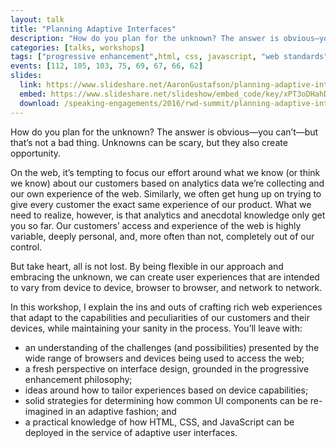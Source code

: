 ```yaml
---
layout: talk
title: "Planning Adaptive Interfaces"
description: "How do you plan for the unknown? The answer is obvious—you can’t—but that’s not a bad thing. Unknowns can be scary, but they also create opportunity."
categories: [talks, workshops]
tags: ["progressive enhancement",html, css, javascript, "web standards"]
events: [112, 105, 103, 75, 69, 67, 66, 62]
slides:
  link: https://www.slideshare.net/AaronGustafson/planning-adaptive-interfaces-rwd-summit-2016
  embed: https://www.slideshare.net/slideshow/embed_code/key/xPT3oDHahDdXlk
  download: /speaking-engagements/2016/rwd-summit/planning-adaptive-interfaces.pdf
---
```


How do you plan for the unknown? The answer is obvious—you can’t—but that’s not a bad thing. Unknowns can be scary, but they also create opportunity.

On the web, it’s tempting to focus our effort around what we know (or think we know) about our customers based on analytics data we’re collecting and our own experience of the web. Similarly, we often get hung up on trying to give every customer the exact same experience of our product. What we need to realize, however, is that analytics and anecdotal knowledge only get you so far. Our customers’ access and experience of the web is highly variable, deeply personal, and, more often than not, completely out of our control.

But take heart, all is not lost. By being flexible in our approach and embracing the unknown, we can create user experiences that are intended to vary from device to device, browser to browser, and network to network.

In this workshop, I explain the ins and outs of crafting rich web experiences that adapt to the capabilities and peculiarities of our customers and their devices, while maintaining your sanity in the process. You’ll leave with:

* an understanding of the challenges (and possibilities) presented by the wide range of browsers and devices being used to access the web;
* a fresh perspective on interface design, grounded in the progressive enhancement philosophy;
* ideas around how to tailor experiences based on device capabilities;
* solid strategies for determining how common UI components can be re-imagined in an adaptive fashion; and
* a practical knowledge of how HTML, CSS, and JavaScript can be deployed in the service of adaptive user interfaces.